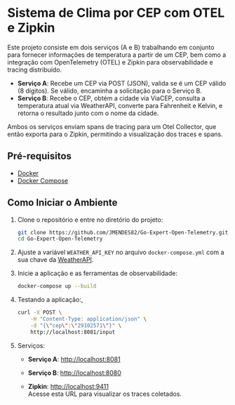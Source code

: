 # Sistema de Clima por CEP com OTEL e Zipkin

Este projeto consiste em dois serviços (A e B) trabalhando em conjunto para fornecer informações de temperatura a partir de um CEP, bem como a integração com OpenTelemetry (OTEL) e Zipkin para observabilidade e tracing distribuído.

- **Serviço A**: Recebe um CEP via POST (JSON), valida se é um CEP válido (8 dígitos). Se válido, encaminha a solicitação para o Serviço B.
- **Serviço B**: Recebe o CEP, obtém a cidade via ViaCEP, consulta a temperatura atual via WeatherAPI, converte para Fahrenheit e Kelvin, e retorna o resultado junto com o nome da cidade.

Ambos os serviços enviam spans de tracing para um Otel Collector, que então exporta para o Zipkin, permitindo a visualização dos traces e spans.

## Pré-requisitos

- [Docker](https://www.docker.com/)
- [Docker Compose](https://docs.docker.com/compose/)

## Como Iniciar o Ambiente

1. Clone o repositório e entre no diretório do projeto:
   ```bash
   git clone https://github.com/JMENDES82/Go-Expert-Open-Telemetry.git
   cd Go-Expert-Open-Telemetry
2. Ajuste a variável `WEATHER_API_KEY` no arquivo `docker-compose.yml` com a sua chave da [WeatherAPI](https://www.weatherapi.com/).

3. Inicie a aplicação e as ferramentas de observabilidade:
   ```bash
   docker-compose up --build

4. Testando a aplicação:,
    ```bash
    curl -X POST \
        -H "Content-Type: application/json" \
        -d "{\"cep\":\"29102571\"}" \
        http://localhost:8081/input

5. Serviços:   
    - **Serviço A**: [http://localhost:8081](http://localhost:8081)
    - **Serviço B**: [http://localhost:8080](http://localhost:8080)

    - **Zipkin**: [http://localhost:9411](http://localhost:9411)  
    Acesse esta URL para visualizar os traces coletados.
